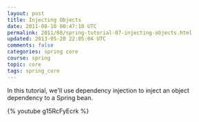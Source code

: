 ```yaml
---           
layout: post
title: Injecting Objects
date: 2011-08-10 00:47:10 UTC
permalink: 2011/08/spring-tutorial-07-injecting-objects.html
updated: 2013-05-20 22:05:04 UTC
comments: false
categories: spring core
course: spring
topic: core
tags: spring_core
---
```


In this tutorial, we'll use dependency injection to inject an object dependency to a Spring bean. 

{% youtube g15RcFyEcrk %}

